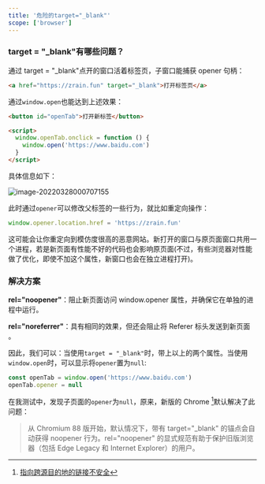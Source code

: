 ```yaml
---
title: '危险的target="_blank"'
scope: ['browser']
---
```


### target = "\_blank"有哪些问题？

通过 target = "\_blank"点开的窗口活着标签页，子窗口能捕获 opener 句柄：

```html
<a href="https://zrain.fun" target="_blank">打开标签页</a>
```

通过`window.open`也能达到上述效果：

```html
<button id="openTab">打开新标签</button>

<script>
  window.openTab.onclick = function () {
    window.open('https://www.baidu.com')
  }
</script>
```

具体信息如下：

![image-20220328000707155](https://cdn.jsdelivr.net/gh/zrains/images/2022/03/image-20220328000707155-8f7c6e839b46c77ce852360e89d64cdf.png)

此时通过`opener`可以修改父标签的一些行为，就比如重定向操作：

```javascript
window.opener.location.href = 'https://zrain.fun'
```

这可能会让你重定向到模仿度很高的恶意网站。新打开的窗口与原页面窗口共用一个进程，若是新页面有性能不好的代码也会影响原页面(不过，有些浏览器对性能做了优化，即使不加这个属性，新窗口也会在独立进程打开)。

### 解决方案

**rel="noopener"**：阻止新页面访问 window.opener 属性，并确保它在单独的进程中运行。

**rel="noreferrer"**：具有相同的效果，但还会阻止将 Referer 标头发送到新页面 。

因此，我们可以：当使用`target = "_blank"`时，带上以上的两个属性。当使用`window.open`时，可以显示将`opener`置为`null`:

```javascript
const openTab = window.open('https://www.baidu.com')
openTab.opener = null
```

在我测试中，发现子页面的`opener`为`null`，原来，新版的 Chrome [^newchrome]默认解决了此问题：

> 从 Chromium 88 版开始，默认情况下，带有 target="\_blank" 的锚点会自动获得 noopener 行为。rel="noopener" 的显式规范有助于保护旧版浏览器（包括 Edge Legacy 和 Internet Explorer）的用户。

[^newchrome]: [指向跨源目的地的链接不安全](https://web.dev/external-anchors-use-rel-noopener/)
